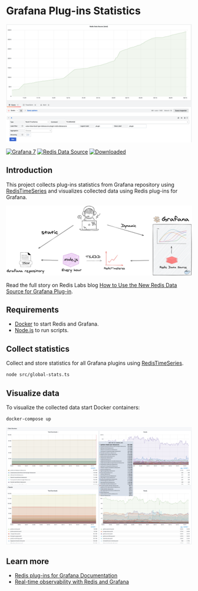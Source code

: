 # Grafana Plug-ins Statistics

![Stats](https://raw.githubusercontent.com/RedisGrafana/grafana-plugin-stats/master/images/redis-datasource-stats.png)

[![Grafana 7](https://img.shields.io/badge/Grafana-7-orange)](https://www.grafana.com)
[![Redis Data Source](https://img.shields.io/badge/dynamic/json?color=blue&label=Redis%20Data%20Source&query=%24.version&url=https%3A%2F%2Fgrafana.com%2Fapi%2Fplugins%2Fredis-datasource)](https://grafana.com/grafana/plugins/redis-datasource)
[![Downloaded](https://img.shields.io/badge/dynamic/json?color=blue&label=Downloads&query=%24.downloads&url=https%3A%2F%2Fgrafana.com%2Fapi%2Fplugins%2Fredis-datasource)](https://grafana.com/grafana/plugins/redis-datasource)

## Introduction

This project collects plug-ins statistics from Grafana repository using [RedisTimeSeries](https://oss.redislabs.com/redistimeseries/) and visualizes collected data using Redis plug-ins for Grafana.

![Diagram](https://raw.githubusercontent.com/RedisGrafana/grafana-plugin-stats/master/images/redis-grafana-stats.png)

Read the full story on Redis Labs blog [How to Use the New Redis Data Source for Grafana Plug-in](https://redislabs.com/blog/how-to-use-the-new-redis-data-source-for-grafana-plug-in/).

## Requirements

- [Docker](https://docker.com) to start Redis and Grafana.
- [Node.js](https://nodejs.org) to run scripts.

## Collect statistics

Collect and store statistics for all Grafana plugins using [RedisTimeSeries](https://oss.redislabs.com/redistimeseries/).

```bash
node src/global-stats.ts
```

## Visualize data

To visualize the collected data start Docker containers:

```bash
docker-compose up
```

![Grafana Plugins](https://raw.githubusercontent.com/RedisGrafana/grafana-plugin-stats/master/images/grafana-plugins.png)

## Learn more

- [Redis plug-ins for Grafana Documentation](https://redisgrafana.github.io/)
- [Real-time observability with Redis and Grafana](https://grafana.com/go/observabilitycon/real-time-observability-with-redis-and-grafana/)
